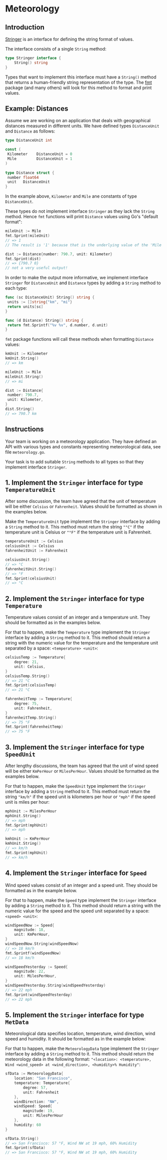 # Meteorology

## Introduction

[Stringer][stringer-interface] is an interface for defining the string format of values.

The interface consists of a single `String` method:

```go
type Stringer interface {
    String() string
}
```

Types that want to implement this interface must have a `String()` method that returns a human-friendly string representation of the type. The [fmt][fmt-package] package (and many others) will look for this method to format and print values.

## Example: Distances

Assume we are working on an application that deals with geographical distances measured in different units.
We have defined types `DistanceUnit` and `Distance` as follows:

```go
type DistanceUnit int

const (
 Kilometer    DistanceUnit = 0
 Mile         DistanceUnit = 1
)
 
type Distance struct {
 number float64
 unit   DistanceUnit
} 
```

In the example above, `Kilometer` and `Mile` ane constants of type `DistanceUnit`.

These types do not implement interface `Stringer` as they lack the `String` method.
Hence `fmt` functions will print `Distance` values using Go's "default format":

```go
mileUnit := Mile
fmt.Sprint(mileUnit)
// => 1
// The result is '1' because that is the underlying value of the 'Mile' contant (see contant declarations above) 

dist := Distance{number: 790.7, unit: Kilometer}
fmt.Sprint(dist)
// => {790.7 0}
// not a very useful output!
```

In order to make the output more informative, we implement interface `Stringer` for `DistanceUnit` and `Distance` types by adding a `String` method to each type:

```go
func (sc DistanceUnit) String() string {
 units := []string{"km", "mi"}
 return units[sc]
}

func (d Distance) String() string {
 return fmt.Sprintf("%v %v", d.number, d.unit)
}
```

`fmt` package functions will call these methods when formatting `Distance` values:

```go
kmUnit := Kilometer
kmUnit.String()
// => km

mileUnit := Mile
mileUnit.String()
// => mi

dist := Distance{
 number: 790.7,
 unit: Kilometer,
}
dist.String()
// => 790.7 km
```

[stringer-interface]: https://pkg.go.dev/fmt#Stringer
[fmt-package]: https://pkg.go.dev/fmt

## Instructions

Your team is working on a meteorology application.
They have defined an API with various types and constants representing meteorological data, see file `meteorology.go`.
  
Your task is to add suitable `String` methods to all types so that they implement interface `Stringer`.

## 1. Implement the `Stringer` interface for type `TemperatureUnit`

After some discussion, the team have agreed that the unit of temperature will be either `Celsius` or `Fahrenheit`. Values should be formatted as shown in the examples below.

Make the `TemperatureUnit` type implement the `Stringer` interface by adding a `String` method to it. This method must return the string `"°C"` if the temperature unit is Celsius or `"°F"` if the temperature unit is Fahrenheit.

```go
temperatureUnit := Celsius
celsiusUnit := Celsius
fahrenheitUnit := Fahrenheit

celsiusUnit.String()
// => °C
fahrenheitUnit.String()
// => °F
fmt.Sprint(celsiusUnit)
// => °C
```

## 2. Implement the `Stringer` interface for type  `Temperature`

Temperature values consist of an integer and a temperature unit. They should be formatted as in the examples below.

For that to happen, make the `Temperature` type implement the `Stringer` interface by adding a `String` method to it. This method should return a string with the numeric value for the temperature and the temperature unit separated by a space: `<temperature> <unit>`:

```go
celsiusTemp := Temperature{
    degree: 21,
    unit: Celsius,
}
celsiusTemp.String()
// => 21 °C
fmt.Sprint(celsiusTemp)
// => 21 °C

fahrenheitTemp := Temperature{
    degree: 75,
    unit: Fahrenheit,
}
fahrenheitTemp.String()
// => 75 °F
fmt.Sprint(fahrenheitTemp) 
// => 75 °F
```

## 3. Implement the `Stringer` interface for type `SpeedUnit`

After lengthy discussions, the team has agreed that the unit of wind speed will be either `KmPerHour` or `MilesPerHour`. Values should be formatted as the examples below.

For that to happen, make the `SpeedUnit` type implement the `Stringer` interface by adding a `String` method to it. This method must return the string `"km/h"` if the speed unit is kilometers per hour or `"mph"` if the speed unit is miles per hour:

```go
mphUnit := MilesPerHour
mphUnit.String()
// => mph
fmt.Sprint(mphUnit)
// => mph

kmhUnit := KmPerHour
kmhUnit.String()
// => km/h
fmt.Sprint(mphUnit)
// => km/h
```

## 4. Implement the `Stringer` interface for `Speed`

Wind speed values consist of an integer and a speed unit. They should be formatted as in the example below.

For that to happen, make the `Speed` type implement the `Stringer` interface by adding a `String` method to it. This method should return a string with the numeric value for the speed and the speed unit separated by a space: `<speed> <unit>`:

```go
windSpeedNow := Speed{
    magnitude: 18,
    unit: KmPerHour,
}
windSpeedNow.String(windSpeedNow)
// => 18 km/h
fmt.Sprintf(windSpeedNow)
// => 18 km/h

windSpeedYesterday := Speed{
    magnitude: 22,
    unit: MilesPerHour,
}
windSpeedYesterday.String(windSpeedYesterday)
// => 22 mph
fmt.Sprint(windSpeedYesterday)
// => 22 mph
```

## 5. Implement the `Stringer` interface for type `MetData`

Meteorological data specifies location, temperature, wind direction, wind speed
and humidity. It should be formatted as in the example below:

For that to happen, make the `MeteorologyData` type implement the `Stringer` interface by adding a `String` method to it. This method should return the meteorology data in the following format: `"<location>: <temperature>, Wind <wind_speed> at <wind_direction>, <humidity>% Humidity"`:

```go
sfData := MeteorologyData{
    location: "San Francisco",
    temperature: Temperature{
        degree: 57,
        unit: Fahrenheit
    },
    windDirection: "NW",
    windSpeed: Speed{
        magnitude: 19,
        unit: MilesPerHour
    },
    humidity: 60
}

sfData.String()
// => San Francisco: 57 °F, Wind NW at 19 mph, 60% Humidity
fmt.Sprint(sfData) 
// => San Francisco: 57 °F, Wind NW at 19 mph, 60% Humidity
```

